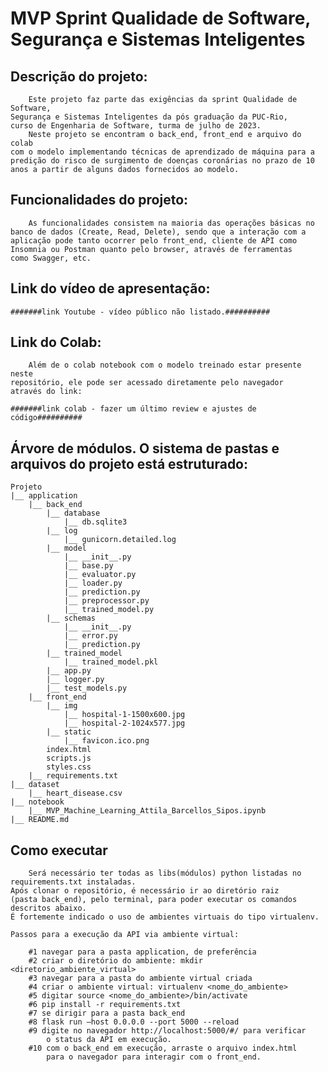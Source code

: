 # MVP Sprint Qualidade de Software, Segurança e Sistemas Inteligentes

## Descrição do projeto:
        Este projeto faz parte das exigências da sprint Qualidade de Software,
    Segurança e Sistemas Inteligentes da pós graduação da PUC-Rio,
    curso de Engenharia de Software, turma de julho de 2023.
        Neste projeto se encontram o back_end, front_end e arquivo do colab
    com o modelo implementando técnicas de aprendizado de máquina para a
    predição do risco de surgimento de doenças coronárias no prazo de 10
    anos a partir de alguns dados fornecidos ao modelo.

## Funcionalidades do projeto:
        As funcionalidades consistem na maioria das operações básicas no
    banco de dados (Create, Read, Delete), sendo que a interação com a
    aplicação pode tanto ocorrer pelo front_end, cliente de API como
    Insomnia ou Postman quanto pelo browser, através de ferramentas
    como Swagger, etc.

## Link do vídeo de apresentação:

    #######link Youtube - vídeo público não listado.##########

## Link do Colab:
        Além de o colab notebook com o modelo treinado estar presente neste
    repositório, ele pode ser acessado diretamente pelo navegador 
    através do link:

    #######link colab - fazer um último review e ajustes de código##########

## Árvore de módulos. O sistema de pastas e arquivos do projeto está estruturado:
    Projeto
    |__ application
        |__ back_end
            |__ database
                |__ db.sqlite3
            |__ log
                |__ gunicorn.detailed.log
            |__ model
                |__ __init__.py
                |__ base.py
                |__ evaluator.py
                |__ loader.py
                |__ prediction.py
                |__ preprocessor.py
                |__ trained_model.py
            |__ schemas
                |__ __init__.py
                |__ error.py
                |__ prediction.py
            |__ trained_model
                |__ trained_model.pkl
            |__ app.py
            |__ logger.py
            |__ test_models.py
        |__ front_end
            |__ img
                |__ hospital-1-1500x600.jpg
                |__ hospital-2-1024x577.jpg
            |__ static
                |__ favicon.ico.png
            index.html
            scripts.js
            styles.css
        |__ requirements.txt
    |__ dataset
        |__ heart_disease.csv
    |__ notebook
        |__ MVP_Machine_Learning_Attila_Barcellos_Sipos.ipynb
    |__ README.md

## Como executar
        Será necessário ter todas as libs(módulos) python listadas no 
    requirements.txt instaladas. 
    Após clonar o repositório, é necessário ir ao diretório raiz
    (pasta back_end), pelo terminal, para poder executar os comandos
    descritos abaixo.
    É fortemente indicado o uso de ambientes virtuais do tipo virtualenv.

    Passos para a execução da API via ambiente virtual:

        #1 navegar para a pasta application, de preferência
        #2 criar o diretório do ambiente: mkdir <diretorio_ambiente_virtual>
        #3 navegar para a pasta do ambiente virtual criada
        #4 criar o ambiente virtual: virtualenv <nome_do_ambiente>
        #5 digitar source <nome_do_ambiente>/bin/activate
        #6 pip install -r requirements.txt
        #7 se dirigir para a pasta back_end
        #8 flask run –host 0.0.0.0 --port 5000 --reload
        #9 digite no navegador http://localhost:5000/#/ para verificar
            o status da API em execução.
        #10 com o back_end em execução, arraste o arquivo index.html
            para o navegador para interagir com o front_end.
